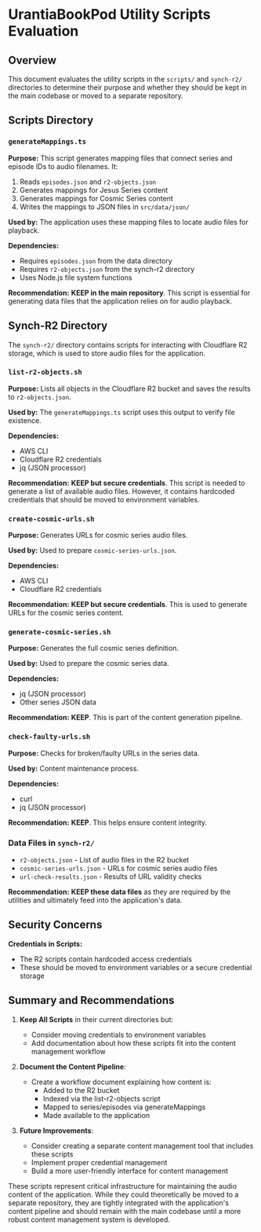 # UrantiaBookPod Utility Scripts Evaluation

## Overview

This document evaluates the utility scripts in the `scripts/` and `synch-r2/` directories to determine their purpose and whether they should be kept in the main codebase or moved to a separate repository.

## Scripts Directory

### `generateMappings.ts`

**Purpose:** This script generates mapping files that connect series and episode IDs to audio filenames. It:
1. Reads `episodes.json` and `r2-objects.json`
2. Generates mappings for Jesus Series content
3. Generates mappings for Cosmic Series content
4. Writes the mappings to JSON files in `src/data/json/`

**Used by:** The application uses these mapping files to locate audio files for playback.

**Dependencies:**
- Requires `episodes.json` from the data directory
- Requires `r2-objects.json` from the synch-r2 directory 
- Uses Node.js file system functions

**Recommendation:** **KEEP in the main repository**. This script is essential for generating data files that the application relies on for audio playback.

## Synch-R2 Directory

The `synch-r2/` directory contains scripts for interacting with Cloudflare R2 storage, which is used to store audio files for the application.

### `list-r2-objects.sh`

**Purpose:** Lists all objects in the Cloudflare R2 bucket and saves the results to `r2-objects.json`.

**Used by:** The `generateMappings.ts` script uses this output to verify file existence.

**Dependencies:**
- AWS CLI
- Cloudflare R2 credentials
- jq (JSON processor)

**Recommendation:** **KEEP but secure credentials**. This script is needed to generate a list of available audio files. However, it contains hardcoded credentials that should be moved to environment variables.

### `create-cosmic-urls.sh`

**Purpose:** Generates URLs for cosmic series audio files.

**Used by:** Used to prepare `cosmic-series-urls.json`.

**Dependencies:**
- AWS CLI
- Cloudflare R2 credentials

**Recommendation:** **KEEP but secure credentials**. This is used to generate URLs for the cosmic series content.

### `generate-cosmic-series.sh`

**Purpose:** Generates the full cosmic series definition.

**Used by:** Used to prepare the cosmic series data.

**Dependencies:**
- jq (JSON processor)
- Other series JSON data

**Recommendation:** **KEEP**. This is part of the content generation pipeline.

### `check-faulty-urls.sh`

**Purpose:** Checks for broken/faulty URLs in the series data.

**Used by:** Content maintenance process.

**Dependencies:**
- curl
- jq (JSON processor)

**Recommendation:** **KEEP**. This helps ensure content integrity.

### Data Files in `synch-r2/`

- `r2-objects.json` - List of audio files in the R2 bucket
- `cosmic-series-urls.json` - URLs for cosmic series audio files
- `url-check-results.json` - Results of URL validity checks

**Recommendation:** **KEEP these data files** as they are required by the utilities and ultimately feed into the application's data.

## Security Concerns

**Credentials in Scripts:**
- The R2 scripts contain hardcoded access credentials
- These should be moved to environment variables or a secure credential storage

## Summary and Recommendations

1. **Keep All Scripts** in their current directories but:
   - Consider moving credentials to environment variables
   - Add documentation about how these scripts fit into the content management workflow

2. **Document the Content Pipeline**:
   - Create a workflow document explaining how content is:
     - Added to the R2 bucket
     - Indexed via the list-r2-objects script
     - Mapped to series/episodes via generateMappings
     - Made available to the application

3. **Future Improvements**:
   - Consider creating a separate content management tool that includes these scripts
   - Implement proper credential management
   - Build a more user-friendly interface for content management

These scripts represent critical infrastructure for maintaining the audio content of the application. While they could theoretically be moved to a separate repository, they are tightly integrated with the application's content pipeline and should remain with the main codebase until a more robust content management system is developed. 